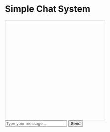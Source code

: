 <!DOCTYPE html>
<html>
<head>
  <title>Simple Chat System</title>
  <style>
    #chat-container {
      border: 1px solid #ccc;
      padding: 10px;
      width: 300px;
      height: 300px;
      overflow-y: scroll;
    }
    #message-input {
      width: 200px;
    }
  </style>
  <script>
    document.addEventListener("DOMContentLoaded", function() {
      const chatContainer = document.getElementById("chat-container");
      const messageInput = document.getElementById("message-input");
      const sendButton = document.getElementById("send-button");

      sendButton.addEventListener("click", function() {
        const message = messageInput.value;
        if (message !== "") {
          appendMessage("You", message);
          messageInput.value = "";
        }
      });

      function appendMessage(sender, message) {
        const messageElement = document.createElement("p");
        messageElement.innerHTML = `<strong>${sender}: </strong>${message}`;
        chatContainer.appendChild(messageElement);
        chatContainer.scrollTop = chatContainer.scrollHeight;
      }
    });
  </script>
</head>
<body>
  <h1>Simple Chat System</h1>

  <div id="chat-container"></div>

  <input type="text" id="message-input" placeholder="Type your message..." />
  <button id="send-button">Send</button>
</body>
</html>
